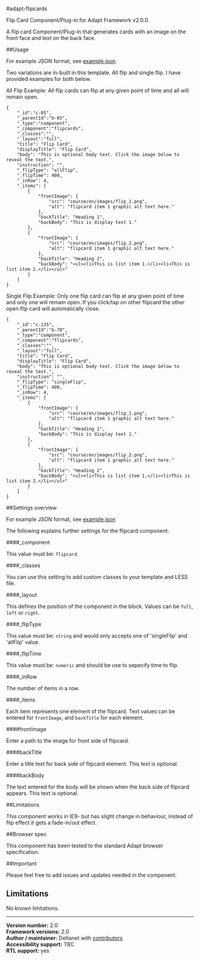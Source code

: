 #adapt-flipcards

Flip Card Component/Plug-in for Adapt Framework v2.0.0.

A flip card Component/Plug-in that generates cards with an image on the front face and text on the back face.

##Usage

For example JSON format, see [example.json](https://github.com/deltanet/adapt-flipCards/blob/master/example.json).

Two variations are in-built in this template. All flip and single flip. I have provided examples for both below.

All Flip Example: All flip cards can flip at any given point of time and all will remain open.

	{
		"_id":"c-05",
		"_parentId":"b-05",
		"_type":"component",
		"_component":"flipcards",
		"_classes":"",
		"_layout":"full",
		"title": "Flip Card",
		"displayTitle": "Flip Card",
		"body": "This is optional body text. Click the image below to reveal the text.",
		"instruction": "",
		"_flipType": "allFlip",
		"_flipTime": 400,
		"_inRow": 4,
		"_items": [
			{
				"frontImage": {
					"src": "course/en/images/flip_1.png",
					"alt": "flipcard item 1 graphic alt text here."
				},
				"backTitle": "Heading 1",
				"backBody": "This is display text 1."
			},
			{
				"frontImage": {
					"src": "course/en/images/flip_2.png",
					"alt": "flipcard item 1 graphic alt text here."
				},
				"backTitle": "Heading 2",
				"backBody": "<ul><li>This is list item 1.</li><li>This is list item 2.</li></ul>"
			}
		]
	}

Single Flip Example: Only one flip card can flip at any given point of time and only one will remain open. If you click/tap on other flipcard the other open flip card will automatically close.

	{
	 	"_id":"c-135",
	 	"_parentId":"b-70",
	 	"_type":"component",
	 	"_component":"flipcards",
	 	"_classes":"",
	 	"_layout":"full",
	 	"title": "Flip Card",
	 	"displayTitle": "Flip Card",
	 	"body": "This is optional body text. Click the image below to reveal the text.",
	 	"instruction": "",
	 	"_flipType": "singleFlip",
	 	"_flipTime": 400,
		"_inRow": 4,
	 	"_items": [
			{
				"frontImage": {
					"src": "course/en/images/flip_1.png",
					"alt": "flipcard item 1 graphic alt text here."
				},
				"backTitle": "Heading 1",
				"backBody": "This is display text 1."
			},
			{
				"frontImage": {
					"src": "course/en/images/flip_2.png",
					"alt": "flipcard item 1 graphic alt text here."
				},
				"backTitle": "Heading 2",
				"backBody": "<ul><li>This is list item 1.</li><li>This is list item 2.</li></ul>"
			}
		]
	}

##Settings overview

For example JSON format, see [example.json](https://github.com/deltanet/adapt-flipCards/blob/master/example.json)

The following explains further settings for the flipcard component:

####_component

This value must be: `flipcard`

####_classes

You can use this setting to add custom classes to your template and LESS file.

####_layout

This defines the position of the component in the block. Values can be `full`, `left` or `right`.

####_flipType

This value must be: `string` and would only accepts one of 'singleFlip' and 'allFlip' value.

####_flipTime

This value must be: `numeric` and should be use to sepecify time to flip.

####_inRow

The number of items in a row.

####_items

Each item represents one element of the flipcard. Text values can be entered for `frontImage`, and `backTitle` for each element.

####frontImage

Enter a path to the image for front side of flipcard.

####backTitle

Enter a title text for back side of flipcard element. This text is optional.

####backBody

The text entered for the body will be shown when the back side of flipcard appears. This text is optional.

##Limitations

This component works in IE9- but has slight change in behaviour, instead of flip effect it gets a fade-in/out effect.

##Browser spec

This component has been tested to the standard Adapt browser specification.

##Important

Please feel free to add issues and updates needed in the component.


## Limitations

No known limitations.

----------------------------
**Version number:**  2.0   
**Framework versions:** 2.0  
**Author / maintainer:** Deltanet with [contributors](https://github.com/deltanet/adapt-flipCards/graphs/contributors)  
**Accessibility support:** TBC   
**RTL support:** yes